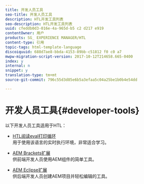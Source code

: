 ```yaml
---
title: 开发人员工具
seo-title: 开发人员工具
description: HTL开发工具列表
seo-description: HTL开发工具列表
uuid: cfeddb0d3-016e-4a-965d-b5 c2 d217 e919
contentOwner: 用户
products: SG_ EXPERIENCE MANAGER/HTL
content-type: 引用
topic-tags: html-template-language
discoiquuid: 688d7ae8-bbda-4153-89bb-c51812 f0 c0 a7
mwpw-migration-script-version: 2017-10-12T214658.665-0400
index: y
internal: n
snippet: y
translation-type: tm+mt
source-git-commit: 796c55d3d85e6b5a3efaa5c04a25be1b0b4e54dd

---
```



# 开发人员工具{#developer-tools}

以下开发人员工具适用于HTL：

* [HTL阅读eval打印循环](https://github.com/Adobe-Marketing-Cloud/aem-htl-repl)\
   用于使用该语言的实时执行环境，非常适合学习。

* [AEM Brackets扩展](https://helpx.adobe.com/experience-manager/6-3/sites/developing/using/aem-brackets.html)\
   供前端开发人员使用AEM组件的简单工具。

* [AEM Eclipse扩展](https://helpx.adobe.com/experience-manager/6-3/sites/developing/using/aem-eclipse.html)\
   供后端开发人员创建AEM项目并轻松编辑的工具。

